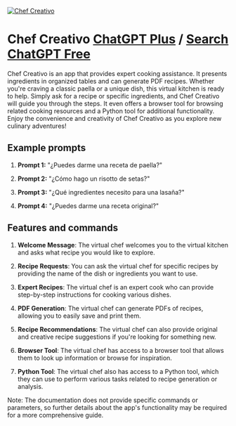 
[![Chef Creativo](https://files.oaiusercontent.com/file-i4HJl9k6IbGEBIbGBZ3at7EK?se=2123-10-17T10%3A41%3A28Z&sp=r&sv=2021-08-06&sr=b&rscc=max-age%3D31536000%2C%20immutable&rscd=attachment%3B%20filename%3Daefda776-af97-4119-9615-4eea5b5bfb80.png&sig=%2BwNS9FLQjPp%2BrjGLs03icO8cP47dVrtpzbHl6LLJO0w%3D)](https://chat.openai.com/g/g-6cIJO7Xq0-chef-creativo)

# Chef Creativo [ChatGPT Plus](https://chat.openai.com/g/g-6cIJO7Xq0-chef-creativo) / [Search ChatGPT Free](https://gptcall.net/index.html#/?search=Chef%20Creativo)

Chef Creativo is an app that provides expert cooking assistance. It presents ingredients in organized tables and can generate PDF recipes. Whether you're craving a classic paella or a unique dish, this virtual kitchen is ready to help. Simply ask for a recipe or specific ingredients, and Chef Creativo will guide you through the steps. It even offers a browser tool for browsing related cooking resources and a Python tool for additional functionality. Enjoy the convenience and creativity of Chef Creativo as you explore new culinary adventures!

## Example prompts

1. **Prompt 1:** "¿Puedes darme una receta de paella?"

2. **Prompt 2:** "¿Cómo hago un risotto de setas?"

3. **Prompt 3:** "¿Qué ingredientes necesito para una lasaña?"

4. **Prompt 4:** "¿Puedes darme una receta original?"

## Features and commands

1. **Welcome Message**: The virtual chef welcomes you to the virtual kitchen and asks what recipe you would like to explore.

2. **Recipe Requests**: You can ask the virtual chef for specific recipes by providing the name of the dish or ingredients you want to use.

3. **Expert Recipes**: The virtual chef is an expert cook who can provide step-by-step instructions for cooking various dishes.

4. **PDF Generation**: The virtual chef can generate PDFs of recipes, allowing you to easily save and print them.

5. **Recipe Recommendations**: The virtual chef can also provide original and creative recipe suggestions if you're looking for something new.

6. **Browser Tool**: The virtual chef has access to a browser tool that allows them to look up information or browse for inspiration.

7. **Python Tool**: The virtual chef also has access to a Python tool, which they can use to perform various tasks related to recipe generation or analysis.

Note: The documentation does not provide specific commands or parameters, so further details about the app's functionality may be required for a more comprehensive guide.


